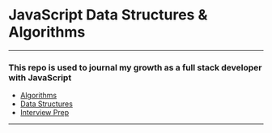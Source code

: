 # JavaScript Data Structures & Algorithms

---

### This repo is used to journal my growth as a full stack developer with JavaScript

- [Algorithms](js/README.md)
- [Data Structures](data-structures/README.md)
- [Interview Prep](interview-prep/README.md)

---
